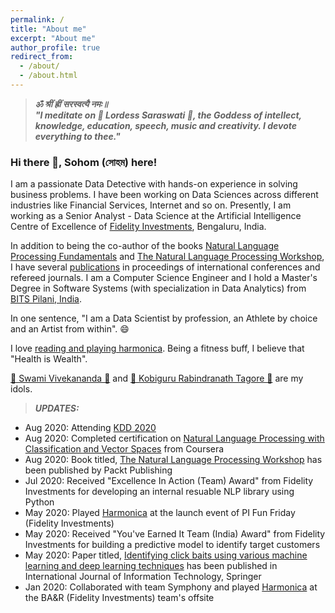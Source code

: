 ```yaml
---
permalink: /
title: "About me"
excerpt: "About me"
author_profile: true
redirect_from: 
  - /about/
  - /about.html
---
```

> **_ॐ श्रीं ह्रीं सरस्वत्यै नमः॥ <br> "I meditate on 🙏 Lordess Saraswati 🙏, the Goddess of intellect, knowledge, education, speech, music and creativity. I devote everything to thee."_**

### Hi there 👋, Sohom (সোহম) here!
I am a passionate Data Detective with hands-on experience in solving business problems. 
I have been working on Data Sciences across different industries like Financial Services, Internet and so on. Presently, I am working as a Senior Analyst - Data Science at the Artificial Intelligence Centre of Excellence of [Fidelity Investments](https://www.fidelity.com/), Bengaluru, India. 

In addition to being the co-author of the books [Natural Language Processing Fundamentals](https://www.packtpub.com/in/big-data-and-business-intelligence/natural-language-processing-fundamentals) and [The Natural Language Processing Workshop](https://www.packtpub.com/in/data/the-natural-language-processing-workshop-second-edition), I have several [publications](https://scholar.google.com/citations?user=7Jm4_McAAAAJ&hl=en) in proceedings of international conferences and refereed journals.
I am a Computer Science Engineer and I hold a Master's Degree in Software Systems (with specialization in Data Analytics) from [BITS Pilani, India](http://www.bits-pilani.ac.in/).

In one sentence, "I am a Data Scientist by profession, an Athlete by choice and an Artist from within". 😄

I love [reading and playing harmonica](https://www.youtube.com/channel/UCDFFMnTn71JcYqXO3IpRUsw). Being a fitness buff, I believe that "Health is Wealth".

[🙏 Swami Vivekananda 🙏](https://en.wikipedia.org/wiki/Swami_Vivekananda) and [🙏 Kobiguru Rabindranath Tagore 🙏](https://en.wikipedia.org/wiki/Rabindranath_Tagore) are my idols.

> **_UPDATES:_** 
  * Aug 2020: Attending [KDD 2020](https://www.kdd.org/kdd2020/)
  * Aug 2020: Completed certification on [Natural Language Processing with Classification and Vector Spaces](https://coursera.org/share/832fb751524733c2c720193501866465) from Coursera
  * Aug 2020: Book titled, [The Natural Language Processing Workshop](https://www.packtpub.com/in/data/the-natural-language-processing-workshop-second-edition) has been published by Packt Publishing
  * Jul 2020: Received "Excellence In Action (Team) Award" from Fidelity Investments for developing an internal resuable NLP library using Python
  * May 2020: Played [Harmonica](https://youtu.be/ajFlw7rnfkI) at the launch event of PI Fun Friday (Fidelity Investments)
  * May 2020: Received "You've Earned It Team (India) Award" from Fidelity Investments for building a predictive model to identify target customers
  * May 2020: Paper titled, [Identifying click baits using various machine learning and deep learning techniques](https://doi.org/10.1007/s41870-020-00473-1) has been published in International Journal of Information Technology, Springer
  * Jan 2020: Collaborated with team Symphony and played [Harmonica](https://www.youtube.com/watch?v=6pQG9bb1QaM) at the BA&R (Fidelity Investments) team's offsite
